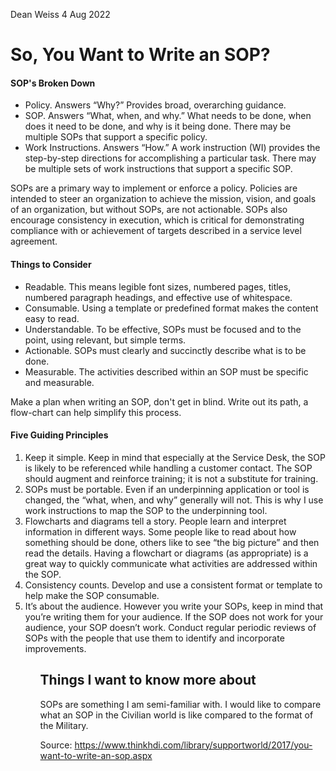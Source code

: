 Dean Weiss
4 Aug 2022


# So, You Want to Write an SOP?

#### SOP's Broken Down
<ul>
 <li>Policy. Answers “Why?” Provides broad, overarching guidance.</li>
<li>SOP. Answers “What, when, and why.” What needs to be done, when does it need to be done, and why is it being done. There may be multiple SOPs that support a specific policy.</li>
<li>Work Instructions. Answers “How.” A work instruction (WI) provides the step-by-step directions for accomplishing a particular task. There may be multiple sets of work instructions that support a specific SOP.</li>
</ul>

SOPs are a primary way to implement or enforce a policy. Policies are intended to steer an organization to achieve the mission, vision, and goals of an organization, but without SOPs, are not actionable. SOPs also encourage consistency in execution, which is critical for demonstrating compliance with or achievement of targets described in a service level agreement.

#### Things to Consider
<ul>
<li>Readable. This means legible font sizes, numbered pages, titles, numbered paragraph headings, and effective use of whitespace.</li>
<li>Consumable. Using a template or predefined format makes the content easy to read.</li>
<li>Understandable. To be effective, SOPs must be focused and to the point, using relevant, but simple terms.</li>
<li>Actionable. SOPs must clearly and succinctly describe what is to be done.</li>
<li>Measurable. The activities described within an SOP must be specific and measurable.</li>
</ul>

Make a plan when writing an SOP, don't get in blind. Write out its path, a flow-chart can help simplify this process.

#### Five Guiding Principles
<ol>
<li>Keep it simple. Keep in mind that especially at the Service Desk, the SOP is likely to be referenced while handling a customer contact. The SOP should augment and reinforce training; it is not a substitute for training.</li>
<li>SOPs must be portable. Even if an underpinning application or tool is changed, the “what, when, and why” generally will not. This is why I use work instructions to map the SOP to the underpinning tool.</li>
<li>Flowcharts and diagrams tell a story. People learn and interpret information in different ways. Some people like to read about how something should be done, others like to see “the big picture” and then read the details. Having a flowchart or diagrams (as appropriate) is a great way to quickly communicate what activities are addressed within the SOP.</li>
<li>Consistency counts. Develop and use a consistent format or template to help make the SOP consumable.</li>
<li>It’s about the audience. However you write your SOPs, keep in mind that you’re writing them for your audience. If the SOP does not work for your audience, your SOP doesn’t work. Conduct regular periodic reviews of SOPs with the people that use them to identify and incorporate improvements.</li>
<ol>

## Things I want to know more about
  SOPs are something I am semi-familiar with. I would like to compare what an SOP in the Civilian world is like compared to the format of the Military.

Source: https://www.thinkhdi.com/library/supportworld/2017/you-want-to-write-an-sop.aspx
